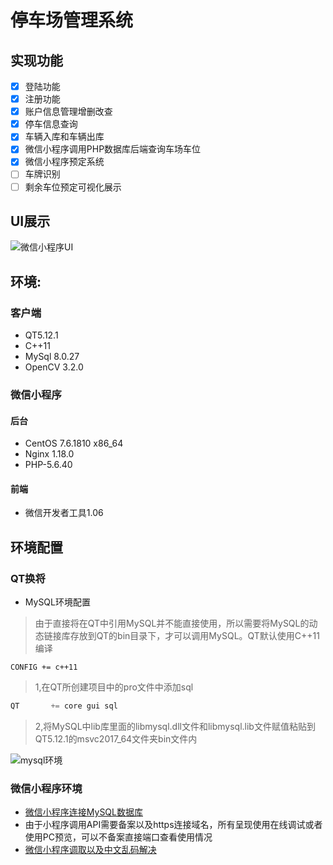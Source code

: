 # 停车场管理系统
## 实现功能

- [x] 登陆功能
- [x] 注册功能
- [x] 账户信息管理增删改查
- [x] 停车信息查询
- [x] 车辆入库和车辆出库
- [x] 微信小程序调用PHP数据库后端查询车场车位
- [x] 微信小程序预定系统
- [ ] 车牌识别
- [ ] 剩余车位预定可视化展示

## UI展示
![微信小程序UI](https://i.imgtg.com/2023/04/13/8RysX.jpg "微信小程序UI")



## 环境:

### 客户端
* QT5.12.1
* C++11
* MySql 8.0.27
* OpenCV 3.2.0

### 微信小程序
#### 后台
* CentOS 7.6.1810 x86_64
* Nginx 1.18.0
* PHP-5.6.40
#### 前端
* 微信开发者工具1.06

## 环境配置
### QT换将
* MySQL环境配置
> ​	由于直接将在QT中引用MySQL并不能直接使用，所以需要将MySQL的动态链接库存放到QT的bin目录下，才可以调用MySQL。QT默认使用C++11编译

```
CONFIG += c++11
```

> 1,在QT所创建项目中的pro文件中添加sql

```sql
QT       += core gui sql
```
> 2,将MySQL中lib库里面的libmysql.dll文件和libmysql.lib文件赋值粘贴到QT5.12.1的msvc2017_64文件夹bin文件内

![mysql环境](https://i.imgtg.com/2023/04/04/22u3S.png "mysql环境")

### 微信小程序环境
* [微信小程序连接MySQL数据库](https://blog.csdn.net/qq_37666407/article/details/126025101)
* 由于小程序调用API需要备案以及https连接域名，所有呈现使用在线调试或者使用PC预览，可以不备案直接端口查看使用情况
* [微信小程序调取以及中文乱码解决](https://blog.csdn.net/weixin_45925755/article/details/130118621)

